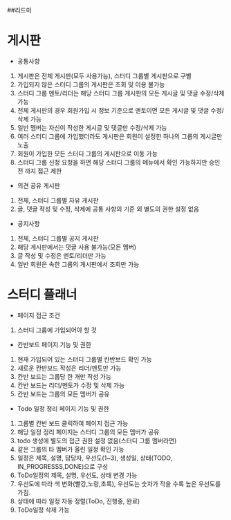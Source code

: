 ##리드미






# 게시판

- 공통사항
1. 게시판은 전체 게시판(모두 사용가능), 스터디 그룹별 게시판으로 구별
2. 가입되지 않은 스터디 그룹의 게시판은 조회 및 이용 불가능
3. 스터디 그룹 멘토/리더는 해당 스터디 그룹 게시판의 모든 게시글 및 댓글 수정/삭제 가능
4. 전체 게시판의 경우 회원가입 시 정보 기준으로 멘토이면 모든 게시글 및 댓글 수정/삭제 가능  
5. 일반 멤버는 자신이 작성한 게시글 및 댓글만 수정/삭제 가능
6. 여러 스터디 그룹에 가입했더라도 게시판은 회원이 설정한 하나의 그룹의 게시글만 노출
7. 회원이 가입한 모든 스터디 그룹의 게시판으로 이동 가능
8. 스터디 그룹 신청 요청을 하면 해당 스터디 그룹의 메뉴에서 확인 가능하지만 승인 전 까지 접근 제한

- 의견 공유 게시판
1. 전체, 스터디 그룹별 자유 게시판
2. 글, 댓글 작성 및 수정, 삭제에 공통 사항의 기준 외 별도의 권한 설정 없음

- 공지사항
1. 전체, 스터디 그룹별 공지 게시판
2. 해당 게시판에서는 댓글 사용 불가능(모든 멤버)
3. 글 작성 및 수정은 멘토/리더만 가능
4. 일반 회원은 속한 그룹의 게시판에서 조회만 가능

# 스터디 플래너

- 페이지 접근 조건
1. 스터디 그룹에 가입되어야 할 것

- 칸반보드 페이지 기능 및 권한
1. 현재 가입되어 있는 스터디 그룹별 칸반보드 확인 가능
2. 새로운 칸반보드 작성은 리더/멘토만 가능
3. 칸반 보드는 그룹당 한 개만 작성 가능
4. 칸반 보드는 리더/멘토가 수정 및 삭제 가능
5. 칸반 보드는 그룹의 모든 멤버가 공유

- Todo 일정 정리 페이지 기능 및 권한
1. 그룹별 칸반 보드 클릭하여 페이지 접근 가능
2. 해당 일정 정리 페이지는 스터디 그룹의 모든 멤버가 공유
3. todo 생성에 별도의 접근 권한 설정 없음(스터디 그룹 멤버라면)
4. 같은 그룹의 타 멤버가 올린 일정 확인 가능
5. 일정은 제목, 설명, 담당자, 우선도(1~3), 생성일, 상태(TODO, IN_PROGRESSS,DONE)으로 구성
6. ToDo일정의 제목, 설명, 우선도, 상태 변경 가능
7. 우선도에 따라 색 변화(빨강,노랑,초록), 우선도는 숫자가 작을 수록 높은 우선도를 가짐.
8. 상태에 따라 일정 자동 정렬(ToDo, 진행중, 완료)
9. ToDo일정 삭제 가능


